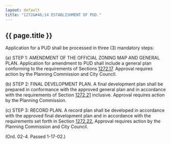 ```yaml
---
layout: default 
title: "1272&#46;14 ESTABLISHMENT OF PUD."
---
```


{{ page.title }}
----------------

Application for a PUD shall be processed in three (3) mandatory steps:

​(a) STEP 1: AMENDMENT OF THE OFFICIAL ZONING MAP AND GENERAL PLAN.
Application for amendment to PUD shall include a general plan conforming
to the requirements of Sections [1272.17](53cef663.html). Approval
requires action by the Planning Commission and City Council.

​(b) STEP 2: FINAL DEVELOPMENT PLAN. A final development plan shall be
prepared in conformance with the approved general plan and in accordance
with the requirements of Section [1272.21](54128743.html) inclusive.
Approval requires action by the Planning Commission.

​(c) STEP 3: RECORD PLAN. A record plan shall be developed in accordance
with the approved final development plan and in accordance with the
requirements set forth in Section [1272.22.](542fa170.html) Approval
requires action by the Planning Commission and City Council.

(Ord. 02-4. Passed 1-17-02.)
